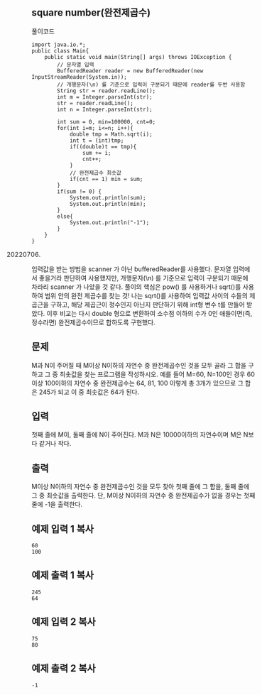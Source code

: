 ## square number(완전제곱수)

풀이코드        

    import java.io.*;
    public class Main{
        public static void main(String[] args) throws IOException {
        	// 문자열 입력
            BufferedReader reader = new BufferedReader(new InputStreamReader(System.in));
    		// 개행문자(\n) 를 기준으로 입력이 구분되기 때문에 reader를 두번 사용함
    		String str = reader.readLine();
            int m = Integer.parseInt(str);
            str = reader.readLine();
            int n = Integer.parseInt(str);
            
            int sum = 0, min=100000, cnt=0;
            for(int i=m; i<=n; i++){
                double tmp = Math.sqrt(i);
                int t = (int)tmp;
                if((double)t == tmp){
                    sum += i;
                    cnt++;
                }
                // 완전제곱수 최솟값
                if(cnt == 1) min = sum;
            }
            if(sum != 0) {
                System.out.println(sum);
                System.out.println(min);
            }
            else{
                System.out.println("-1");
            }
        }
    }

20220706.
입력값을 받는 방법을 scanner 가 아닌 bufferedReader를 사용했다. 문자열 입력에서 좋을거라 판단하여 사용했지만, 개행문자(\n) 를 기준으로 입력이 구분되기 때문에 차라리 scanner 가 나았을 것 같다.
풀이의 핵심은 pow() 를 사용하거나 sqrt()를 사용하여 범위 안의 완전 제곱수를 찾는 것!
나는 sqrt()를 사용하여 입력값 사이의  수들의 제곱근을 구하고, 해당 제곱근이 정수인지 아닌지 판단하기 위해 int형 변수 t를 만들어 받았다. 이후 비교는 다시 double 형으로 변환하여 소수점 이하의 수가 0인 애들이면(즉, 정수라면) 완전제곱수이므로 합하도록 구현했다.



## 문제

M과 N이 주어질 때 M이상 N이하의 자연수 중 완전제곱수인 것을 모두 골라 그 합을 구하고 그 중 최솟값을 찾는 프로그램을 작성하시오. 예를 들어 M=60, N=100인 경우 60이상 100이하의 자연수 중 완전제곱수는 64, 81, 100 이렇게 총 3개가 있으므로 그 합은 245가 되고 이 중 최솟값은 64가 된다.

## 입력

첫째 줄에 M이, 둘째 줄에 N이 주어진다. M과 N은 10000이하의 자연수이며 M은 N보다 같거나 작다.

## 출력

M이상 N이하의 자연수 중 완전제곱수인 것을 모두 찾아 첫째 줄에 그 합을, 둘째 줄에 그 중 최솟값을 출력한다. 단, M이상 N이하의 자연수 중 완전제곱수가 없을 경우는 첫째 줄에 -1을 출력한다.

## 예제 입력 1 복사

```
60
100
```

## 예제 출력 1 복사

```
245
64
```

## 예제 입력 2 복사

```
75
80
```

## 예제 출력 2 복사

```
-1
```

